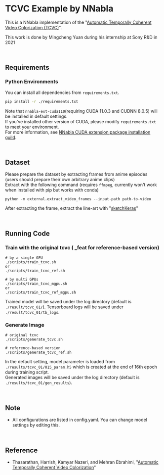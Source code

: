 # TCVC Example by NNabla
This is a NNabla implementation of the "[Automatic Temporally Coherent Video Colorization (TCVC)](https://arxiv.org/abs/1904.09527)".

This work is done by Mingcheng Yuan during his internship at Sony R&D in 2021

<br/>

## Requirements
### Python Environments
You can install all dependencies from `requirements.txt`.
```bash
pip install -r ./requirements.txt
``` 

Note that `nnabla-ext-cuda110`(requiring CUDA 11.0.3 and CUDNN 8.0.5) will be installed in default settings.  
If you've installed other version of CUDA, please modify `requirements.txt` to meet your environment.  
For more information, see [NNabla CUDA extension package installation guild](https://nnabla.readthedocs.io/en/latest/python/pip_installation_cuda.html).

<br/>

## Dataset
Please prepare the dataset by extracting frames from anime episodes (users should prepare their own arbitrary anime clips)  
Extract with the following command (requires `ffmpeg`, currently won't work when installed with pip but works with conda)
```
python -m external.extract_video_frames --input-path path-to-video 
```
After extracting the frame, extract the line-art with "[sketchKeras](https://github.com/lllyasviel/sketchKeras)"

<br/>

## Running Code
### Train with the original tcvc ( _feat for reference-based version)
```
# by a single GPU
./scripts/train_tcvc.sh
or
./scripts/train_tcvc_ref.sh

# by multi GPUs
./scripts/train_tcvc_mgpu.sh
or
./scripts/train_tcvc_ref_mgpu.sh
```
Trained model will be saved under the log directory (default is `./result/tcvc_01/`).
Tensorboard logs will be saved under `./result/tcvc_01/tb_logs`.

### Generate Image 
```
# original tcvc 
./scripts/generate_tcvc.sh

# reference-based version
./scripts/generate_tcvc_ref.sh
```

In the default setting, model parameter is loaded from `./results/tcvc_01/015_param.h5` which is created at the end of 16th epoch during training script.  
Generated images will be saved under the log directory (default is `./results/tcvc_01/gen_results`).

<br/>

## Note 
* All configurations are listed in config.yaml. You can change model settings by editing this.

<br/>

## Reference
- Thasarathan, Harrish, Kamyar Nazeri, and Mehran Ebrahimi,  "[Automatic Temporally Coherent Video Colorization](https://github.com/iver56/automatic-video-colorization)"

